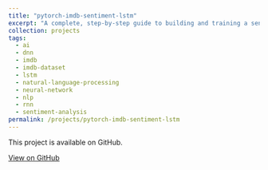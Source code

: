 ```yaml
---
title: "pytorch-imdb-sentiment-lstm"
excerpt: "A complete, step-by-step guide to building and training a sentiment analysis model on the IMDB movie review dataset. This project uses PyTorch and a Long Short-Term Memory (LSTM) recurrent neural network (RNN) to classify reviews as positive or negative"
collection: projects
tags:
  - ai
  - dnn
  - imdb
  - imdb-dataset
  - lstm
  - natural-language-processing
  - neural-network
  - nlp
  - rnn
  - sentiment-analysis
permalink: /projects/pytorch-imdb-sentiment-lstm
---
```


This project is available on GitHub.

[View on GitHub](https://github.com/rallm/pytorch-imdb-sentiment-lstm)